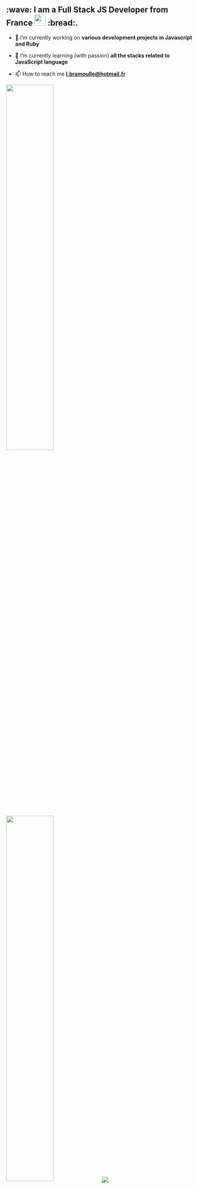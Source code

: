 <h2 >:wave: I am a Full Stack JS Developer from France <img src="https://media.giphy.com/media/WUlplcMpOCEmTGBtBW/giphy.gif" width="30"> :bread:.</h2>




- 🔭 I’m currently working on **various development projects in Javascript and Ruby**

- 🌱 I’m currently learning (with passion) **all the stacks related to JavaScript language**

- 📫 How to reach me **l.bramoulle@hotmail.fr**



<p align="left">
  <a href="https://github.com/Lea-Bramoulle"><span>
    <img width="50%" src="https://github-readme-stats.vercel.app/api?username=Lea-Bramoulle&count_private=true&show_icons=true&theme=buefy&&include_all_commits=true"/>
    <img width="50%" src="https://github-readme-streak-stats.herokuapp.com/?user=Lea-Bramoulle&theme=buefy" />
    <img align="center" src="https://github-profile-summary-cards.vercel.app/api/cards/profile-details?username=Lea-Bramoulle&theme=buefy" />
    </span></a>
</p>

